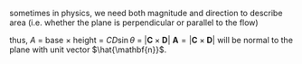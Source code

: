 sometimes in physics, we need both magnitude and direction to describe area (i.e. whether the plane is perpendicular or parallel to the flow)

thus, $A$ = base $\times$ height
		= $CD\sin{\theta}$
		= $|\mathbf{C}\times\mathbf{D}|$
$\mathbf{A} = |\mathbf{C}\times\mathbf{D}|$ will be normal to the plane with unit vector $\hat{\mathbf{n}}$.
